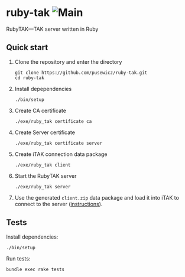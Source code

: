 # ruby-tak ![Main](https://github.com/pusewicz/ruby-tak/actions/workflows/main.yml/badge.svg)

RubyTAK—TAK server written in Ruby

## Quick start

  1. Clone the repository and enter the directory
  
         git clone https://github.com/pusewicz/ruby-tak.git
         cd ruby-tak
         
  2. Install depependencies
     
         ./bin/setup
         
  3. Create CA certificate

         ./exe/ruby_tak certificate ca
    
  4. Create Server certificate

         ./exe/ruby_tak certificate server
        
  5. Create iTAK connection data package
  
         ./exe/ruby_tak client
        
  6. Start the RubyTAK server
  
         ./exe/ruby_tak server
        
  7. Use the generated `client.zip` data package and load it into iTAK to connect to the server ([instructions](https://atakhq.com/en/itak/setup-guide#data-package-method)).

## Tests

Install dependencies:

    ./bin/setup
    
Run tests:

    bundle exec rake tests

